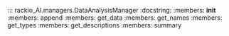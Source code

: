 ::: rackio_AI.managers.DataAnalysisManager
    :docstring:
    :members: __init__
    :members: append
    :members: get_data
    :members: get_names
    :members: get_types
    :members: get_descriptions
    :members: summary